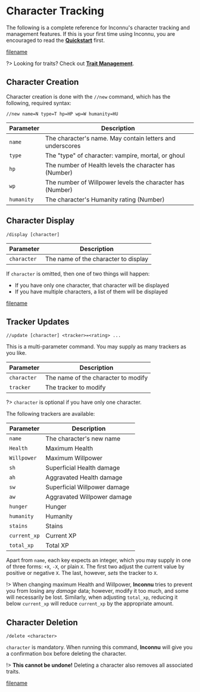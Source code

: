 # Character Tracking

The following is a complete reference for Inconnu's character tracking and management features. If this is your first time using Inconnu, you are encouraged to read the **[Quickstart](quickstart.md)** first.

[filename](includes/parameter-style.md ':include')

?> Looking for traits? Check out **[Trait Management](trait-management.md)**.


## Character Creation

Character creation is done with the `//new` command, which has the following, required syntax:

```
//new name=N type=T hp=HP wp=W humanity=HU

```

| Parameter  | Description                                               |
|------------|-----------------------------------------------------------|
| `name`     | The character's name. May contain letters and underscores |
| `type`     | The "type" of character: vampire, mortal, or ghoul        |
| `hp`       | The number of Health levels the character has (Number)    |
| `wp`       | The number of Willpower levels the character has (Number) |
| `humanity` | The character's Humanity rating (Number)                  |

## Character Display

```
/display [character]

```

| Parameter   | Description                                               |
|-------------|-----------------------------------------------------------|
| `character` | The name of the character to display                      |

If `character` is omitted, then one of two things will happen:

* If you have only one character, that character will be displayed
* If you have multiple characters, a list of them will be displayed

[filename](includes/slash-disclosure.md ':include')

## Tracker Updates

```
//update [character] <tracker>=<rating> ...

```
This is a multi-parameter command. You may supply as many trackers as you like.

| Parameter   | Description                                               |
|-------------|-----------------------------------------------------------|
| `character` | The name of the character to modify                       |
| `tracker`   | The tracker to modify                                     |

?> `character` is optional if you have only one character.

The following trackers are available:

| Parameter    | Description                                               |
|--------------|-----------------------------------------------------------|
| `name`       | The character's new name                                  |
| `Health`     | Maximum Health                                            |
| `Willpower`  | Maximum Willpower                                         |
| `sh`         | Superficial Health damage                                 |
| `ah`         | Aggravated Health damage                                  |
| `sw`         | Superficial Willpower damage                              |
| `aw`         | Aggravated Willpower damage                               |
| `hunger`     | Hunger                                                    |
| `humanity`   | Humanity                                                  |
| `stains`     | Stains                                                    |
| `current_xp` | Current XP                                                |
| `total_xp`   | Total XP                                                  |

Apart from `name`, each key expects an integer, which you may supply in one of three forms: `+X`, `-X`, or plain `X`. The first two adjust the current value by positive or negative `X`. The last, however, *sets* the tracker to `X`.

!> When changing maximum Health and Willpower, **Inconnu** tries to prevent you from losing any *damage* data; however, modify it too much, and some will necessarily be lost. Similarly, when adjusting `total_xp`, reducing it below `current_xp` will reduce `current_xp` by the appropriate amount.

## Character Deletion

```
/delete <character>

```
`character` is mandatory. When running this command, **Inconnu** will give you a confirmation box before deleting the character.

!> **This cannot be undone!** Deleting a character also removes all associated traits.

[filename](includes/slash-disclosure.md ':include')
